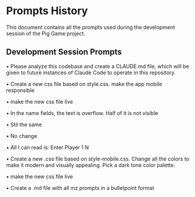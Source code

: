 # Prompts History

This document contains all the prompts used during the development session of the Pig Game project.

## Development Session Prompts

• Please analyze this codebase and create a CLAUDE.md file, which will be given to future instances of Claude Code to operate in this repository.

• Create a new css file based on style.css. make the app mobile responsible

• make the new css file live

• In the name fields, the text is overflow. Half of it is not visible

• Stil the same

• No change

• All I can read is: Enter Player 1 N

• Create a new .css file based on style-mobile.css. Change all the colors to make it modern and visually appealing. Pick a dark tone color palette.

• make the new css file live

• Create a .md file with all mz prompts in a bulletpoint format